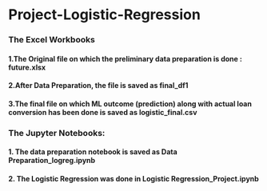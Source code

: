 # Project-Logistic-Regression

### The Excel Workbooks
#### 1.The Original file on which the preliminary data preparation is done : future.xlsx
#### 2.After Data Preparation, the file is saved as final_df1
#### 3.The final file on which ML outcome (prediction) along with actual loan conversion has been done is saved as logistic_final.csv

### The Jupyter Notebooks:
#### 1. The data preparation notebook is saved as Data Preparation_logreg.ipynb
#### 2. The Logistic Regression was done in Logistic Regression_Project.ipynb
